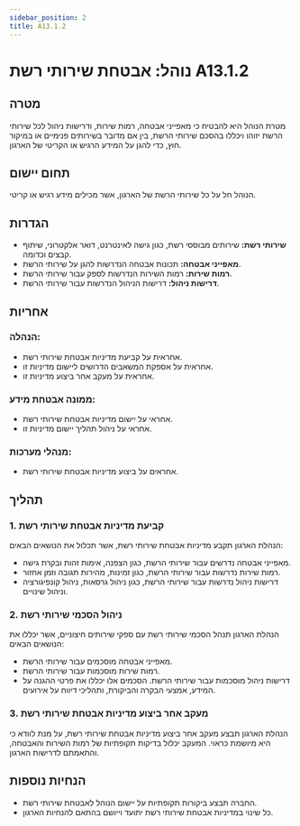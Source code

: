 ```yaml
---
sidebar_position: 2
title: A13.1.2
---
```


# נוהל: אבטחת שירותי רשת A13.1.2

## מטרה
מטרת הנוהל היא להבטיח כי מאפייני אבטחה, רמות שירות, ודרישות ניהול לכל שירותי הרשת יזוהו ויכללו בהסכם שירותי הרשת, בין אם מדובר בשירותים פנימיים או במיקור חוץ, כדי להגן על המידע הרגיש או הקריטי של הארגון.

## תחום יישום
הנוהל חל על כל שירותי הרשת של הארגון, אשר מכילים מידע רגיש או קריטי.

## הגדרות
- **שירותי רשת:** שירותים מבוססי רשת, כגון גישה לאינטרנט, דואר אלקטרוני, שיתוף קבצים וכדומה.
- **מאפייני אבטחה:** תכונות אבטחה הנדרשות להגן על שירותי הרשת.
- **רמות שירות:** רמות השירות הנדרשות לספק עבור שירותי הרשת.
- **דרישות ניהול:** דרישות הניהול הנדרשות עבור שירותי הרשת.

## אחריות
### הנהלה:
- אחראית על קביעת מדיניות אבטחת שירותי רשת.
- אחראית על אספקת המשאבים הדרושים ליישום מדיניות זו.
- אחראית על מעקב אחר ביצוע מדיניות זו.

### ממונה אבטחת מידע:
- אחראי על יישום מדיניות אבטחת שירותי רשת.
- אחראי על ניהול תהליך יישום מדיניות זו.

### מנהלי מערכות:
- אחראים על ביצוע מדיניות אבטחת שירותי רשת.

## תהליך
### 1. קביעת מדיניות אבטחת שירותי רשת
הנהלת הארגון תקבע מדיניות אבטחת שירותי רשת, אשר תכלול את הנושאים הבאים:
- מאפייני אבטחה נדרשים עבור שירותי הרשת, כגון הצפנה, אימות זהות ובקרת גישה.
- רמות שירות נדרשות עבור שירותי הרשת, כגון זמינות, מהירות תגובה וזמן אחזור.
- דרישות ניהול נדרשות עבור שירותי הרשת, כגון ניהול גרסאות, ניהול קונפיגורציה וניהול שינויים.

### 2. ניהול הסכמי שירותי רשת
הנהלת הארגון תנהל הסכמי שירותי רשת עם ספקי שירותים חיצוניים, אשר יכללו את הנושאים הבאים:
- מאפייני אבטחה מוסכמים עבור שירותי הרשת.
- רמות שירות מוסכמות עבור שירותי הרשת.
- דרישות ניהול מוסכמות עבור שירותי הרשת.
הסכמים אלו יכללו את פרטי ההגנה על המידע, אמצעי הבקרה והביקורת, ותהליכי דיווח על אירועים.

### 3. מעקב אחר ביצוע מדיניות אבטחת שירותי רשת
הנהלת הארגון תבצע מעקב אחר ביצוע מדיניות אבטחת שירותי רשת, על מנת לוודא כי היא מיושמת כראוי. המעקב יכלול בדיקות תקופתיות של רמות השירות והאבטחה, והתאמתם לדרישות הארגון.

## הנחיות נוספות
- החברה תבצע ביקורות תקופתיות על יישום הנוהל לאבטחת שירותי רשת.
- כל שינוי במדיניות אבטחת שירותי רשת יתועד וייושם בהתאם להנחיות הארגון.